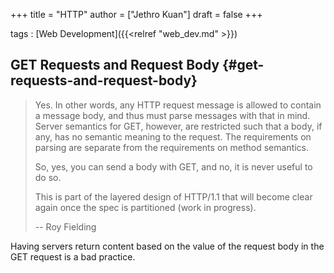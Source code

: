 +++
title = "HTTP"
author = ["Jethro Kuan"]
draft = false
+++

tags
: [Web Development]({{<relref "web_dev.md" >}})

## GET Requests and Request Body {#get-requests-and-request-body}

> Yes. In other words, any HTTP request message is allowed to contain a
> message body, and thus must parse messages with that in mind. Server
> semantics for GET, however, are restricted such that a body, if any,
> has no semantic meaning to the request. The requirements on parsing
> are separate from the requirements on method semantics.
>
> So, yes, you can send a body with GET, and no, it is never useful to
> do so.
>
> This is part of the layered design of HTTP/1.1 that will become clear
> again once the spec is partitioned (work in progress).
>
> -- Roy Fielding

Having servers return content based on the value of the request body
in the GET request is a bad practice.
